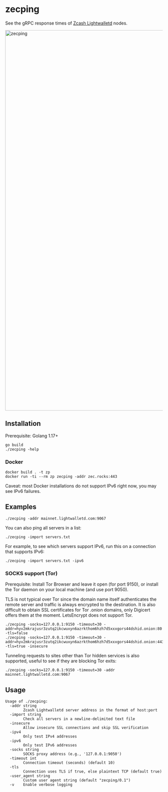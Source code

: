 # zecping

See the gRPC response times of [Zcash Lightwalletd](https://github.com/zcash/lightwalletd) nodes.

<img width="1215" alt="zecping" src="https://github.com/emersonian/zecping/assets/19352366/bf69c3ea-b429-453a-af06-26dfb78dd20f">

## Installation

Prerequisite: Golang 1.17+

```
go build
./zecping -help
```
### Docker

```
docker build . -t zp
docker run -ti --rm zp zecping -addr zec.rocks:443
```

Caveat: most Docker installations do not support IPv6 right now, you may see IPv6 failures.

## Examples

```
./zecping -addr mainnet.lightwalletd.com:9067
```

You can also ping all servers in a list:
```
./zecping -import servers.txt
```

For example, to see which servers support IPv6, run this on a connection that supports IPv6:
```
./zecping -import servers.txt -ipv6
```

### SOCKS support (Tor)

Prerequisite: Install Tor Browser and leave it open (for port 9150), or install the Tor daemon on your local machine (and use port 9050).

TLS is not typical over Tor since the domain name itself authenticates the remote server and traffic is always encrypted to the destination. It is also difficult to obtain SSL certificates for Tor .onion domains, only Digicert offers them at the moment. LetsEncrypt does not support Tor.

```
./zecping -socks=127.0.0.1:9150 -timeout=30 -addr=hyv2mkrajusr3zutq2ikcwuxyn6azrkthom6hzh7d5xxxgors44dshid.onion:80 -tls=false
./zecping -socks=127.0.0.1:9150 -timeout=30 -addr=hyv2mkrajusr3zutq2ikcwuxyn6azrkthom6hzh7d5xxxgors44dshid.onion:443 -tls=true -insecure
```

Tunneling requests to sites other than Tor hidden services is also supported, useful to see if they are blocking Tor exits:

```
./zecping -socks=127.0.0.1:9150 -timeout=30 -addr mainnet.lightwalletd.com:9067
```

## Usage

```
Usage of ./zecping:
  -addr string
    	Zcash Lightwalletd server address in the format of host:port
  -import string
    	Check all servers in a newline-delimited text file
  -insecure
    	Allow insecure SSL connections and skip SSL verification
  -ipv4
    	Only test IPv4 addresses
  -ipv6
    	Only test IPv6 addresses
  -socks string
    	SOCKS proxy address (e.g., '127.0.0.1:9050')
  -timeout int
    	Connection timeout (seconds) (default 10)
  -tls
    	Connection uses TLS if true, else plaintext TCP (default true)
  -user_agent string
    	Custom user agent string (default "zecping/0.1")
  -v	Enable verbose logging
```
